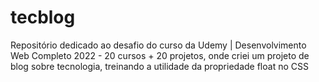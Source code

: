 # tecblog
 Repositório dedicado ao desafio do curso da Udemy | Desenvolvimento Web Completo 2022 - 20 cursos + 20 projetos, onde criei um projeto de blog sobre tecnologia, treinando a utilidade da propriedade float no CSS
